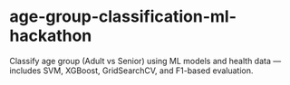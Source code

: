 # age-group-classification-ml-hackathon
Classify age group (Adult vs Senior) using ML models and health data — includes SVM, XGBoost, GridSearchCV, and F1-based evaluation.
